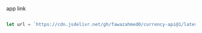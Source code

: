 app link
```javascript

let url = `https://cdn.jsdelivr.net/gh/fawazahmed0/currency-api@1/latest/currencies/${currency}.json`


```